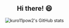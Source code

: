 <center>

## Hi there! :smile:
![kuro11pow2's GitHub stats](https://github-readme-stats.vercel.app/api?username=kuro11pow2&hide=stars,prs&count_private=true&theme=tokyonight&show_icons=true)

</center>  
